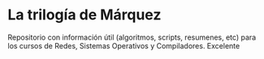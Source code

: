 # La trilogía de Márquez

Repositorio con información útil (algoritmos, scripts, resumenes, etc) para los cursos de Redes, Sistemas Operativos y Compiladores.
Excelente
